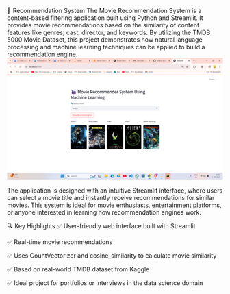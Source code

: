 📌 Recommendation System
The Movie Recommendation System is a content-based filtering application built using Python and Streamlit. It provides movie recommendations based on the similarity of content features like genres, cast, director, and keywords. By utilizing the TMDB 5000 Movie Dataset, this project demonstrates how natural language processing and machine learning techniques can be applied to build a recommendation engine.
![Movie Recommendation System Screenshot](https://github.com/alwaysramesh/movie-recommendation-system/blob/main/Screenshot%20(536).png?raw=true)


The application is designed with an intuitive Streamlit interface, where users can select a movie title and instantly receive recommendations for similar movies. This system is ideal for movie enthusiasts, entertainment platforms, or anyone interested in learning how recommendation engines work.

🔍 Key Highlights
✅ User-friendly web interface built with Streamlit

✅ Real-time movie recommendations

✅ Uses CountVectorizer and cosine_similarity to calculate movie similarity

✅ Based on real-world TMDB dataset from Kaggle

✅ Ideal project for portfolios or interviews in the data science domain

